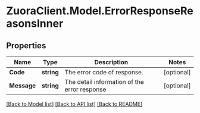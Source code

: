 # ZuoraClient.Model.ErrorResponseReasonsInner

## Properties

Name | Type | Description | Notes
------------ | ------------- | ------------- | -------------
**Code** | **string** | The error code of response.  | [optional] 
**Message** | **string** | The detail information of the error response | [optional] 

[[Back to Model list]](../README.md#documentation-for-models) [[Back to API list]](../README.md#documentation-for-api-endpoints) [[Back to README]](../README.md)

